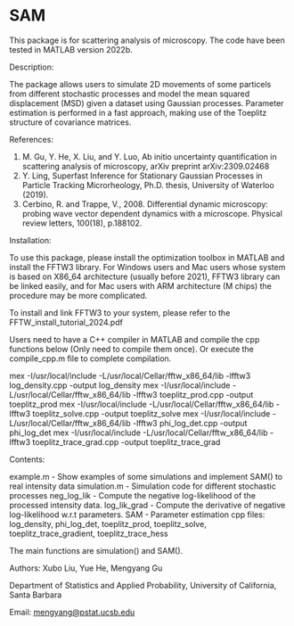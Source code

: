 # SAM
This package is for scattering analysis of microscopy. The code have been tested in MATLAB version 2022b.

Description:

The package allows users to simulate 2D movements of some particels from different stochastic processes and model the mean squared displacement (MSD) given a dataset using Gaussian processes. Parameter estimation is performed in a fast approach, making use of the Toeplitz structure of covariance matrices.  

References:
  1. M. Gu, Y. He, X. Liu, and Y. Luo, Ab initio uncertainty quantification in scattering analysis of microscopy, arXiv preprint arXiv:2309.02468
  2. Y. Ling, Superfast Inference for Stationary Gaussian Processes in Particle Tracking Microrheology, Ph.D. thesis, University of Waterloo (2019).
  3. Cerbino, R. and Trappe, V., 2008. Differential dynamic microscopy: probing wave vector dependent dynamics with a microscope. Physical review letters, 100(18), p.188102.

Installation:

To use this package, please install the optimization toolbox in MATLAB and install the FFTW3 library. For Windows users and Mac users whose system is based on  X86_64 architecture (usually before 2021), FFTW3 library can be linked easily, and for Mac users with ARM architecture (M chips) the procedure may be more complicated.

To install and link FFTW3 to your system, please refer to the FFTW_install_tutorial_2024.pdf

Users need to have a C++ compiler in MATLAB and compile the cpp functions below (Only need to compile them once). Or execute the compile_cpp.m file to complete compilation.

mex -I/usr/local/include -L/usr/local/Cellar/fftw_x86_64/lib -lfftw3 log_density.cpp -output log_density
mex -I/usr/local/include -L/usr/local/Cellar/fftw_x86_64/lib -lfftw3 toeplitz_prod.cpp -output toeplitz_prod 
mex -I/usr/local/include -L/usr/local/Cellar/fftw_x86_64/lib -lfftw3 toeplitz_solve.cpp -output toeplitz_solve 
mex -I/usr/local/include -L/usr/local/Cellar/fftw_x86_64/lib -lfftw3 phi_log_det.cpp -output phi_log_det
mex -I/usr/local/include -L/usr/local/Cellar/fftw_x86_64/lib -lfftw3 toeplitz_trace_grad.cpp -output toeplitz_trace_grad


Contents:

example.m - Show examples of some simulations and implement SAM() to real intensity data
simulation.m - Simulation code for different stochastic processes
neg_log_lik - Compute the negative log-likelihood of the processed intensity data. 
log_lik_grad - Compute the derivative of negative log-likelihood w.r.t parameters. 
SAM - Parameter estimation 
cpp files: log_density, phi_log_det, toeplitz_prod, toeplitz_solve, toeplitz_trace_gradient, toeplitz_trace_hess

The main functions are simulation() and SAM().

Authors:
Xubo Liu, Yue He, Mengyang Gu

Department of Statistics and Applied Probability, University of California, Santa Barbara

Email: mengyang@pstat.ucsb.edu
